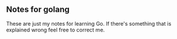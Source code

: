 ## Notes for golang

These are just my notes for learning Go. If there's something that is explained wrong feel free to correct me.
